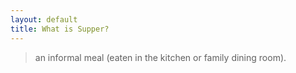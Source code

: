 ```yaml
---
layout: default
title: What is Supper?
---
```


<blockquote>
an informal meal (eaten in the kitchen or family dining room).
</blockquote>

